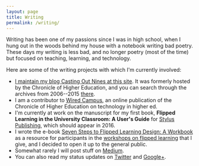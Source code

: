 ```yaml
---
layout: page
title: Writing
permalink: /writing/
---
```


Writing has been one of my passions since I was in high school, when I hung out in the woods behind my house with a notebook writing bad poetry. These days my writing is less bad, and no longer poetry (most of the time) but focused on teaching, learning, and technology. 

Here are some of the writing projects with which I'm currently involved: 

+ [I maintain my blog Casting Out Nines at this site](http://rtalbert.org/blog). It was formerly hosted by the Chronicle of Higher Education, and you can search through the archives from 2006--2015 [there](http://chronicle.com/blognetwork/castingoutnines). 
+ I am a contributor to [Wired Campus](http://chronicle.com/blogs/wiredcampus/), an online publication of the Chronicle of Higher Education on technology in higher ed. 
+ I'm currently at work on the manuscript for my first book, __Flipped Learning in the University Classroom: A User's Guide__ for [Stylus Publishing](https://styluspub.presswarehouse.com/Books/Features.aspx), which should appear in 2016. 
+ I wrote the e-book [Seven Steps to Flipped Learning Design: A Workbook](http://rtalbert.org/sevensteps) as a resource for participants in the [workshops on flipped learning](http://rtalbert.org/speaking/) that I give, and I decided to open it up to the general public. 
+ Somewhat rarely I will post stuff on [Medium](https://medium.com/@RobertTalbert). 
+ You can also read my status updates on [Twitter](http://twitter.com/RobertTalbert) and [Google+](http://google.com/+RobertTalbert). 

